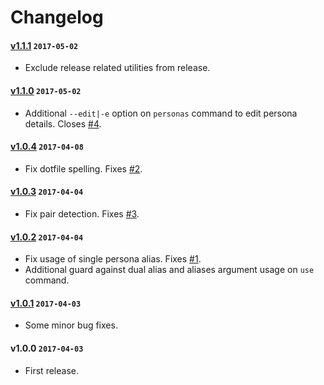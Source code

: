 # Changelog

#### [v1.1.1] `2017-05-02`
- Exclude release related utilities from release.

#### [v1.1.0] `2017-05-02`
- Additional `--edit|-e` option on `personas` command to edit persona details. Closes [#4](https://github.com/raphaelstolt/git-user-bend/issues/4).

#### [v1.0.4] `2017-04-08`
- Fix dotfile spelling. Fixes [#2](https://github.com/raphaelstolt/git-user-bend/issues/2).

#### [v1.0.3] `2017-04-04`
- Fix pair detection. Fixes [#3](https://github.com/raphaelstolt/git-user-bend/issues/3).

#### [v1.0.2] `2017-04-04`
- Fix usage of single persona alias. Fixes [#1](https://github.com/raphaelstolt/git-user-bend/issues/1).
- Additional guard against dual alias and aliases argument usage on `use` command.

#### [v1.0.1] `2017-04-03`
- Some minor bug fixes.

#### v1.0.0 `2017-04-03`
- First release.

[v1.1.1]: https://github.com/raphaelstolt/git-user-bend/compare/v1.1.0...v1.1.1
[v1.1.0]: https://github.com/raphaelstolt/git-user-bend/compare/v1.0.4...v1.1.0
[v1.0.4]: https://github.com/raphaelstolt/git-user-bend/compare/v1.0.3...v1.0.4
[v1.0.3]: https://github.com/raphaelstolt/git-user-bend/compare/v1.0.2...v1.0.3
[v1.0.2]: https://github.com/raphaelstolt/git-user-bend/compare/v1.0.1...v1.0.2
[v1.0.1]: https://github.com/raphaelstolt/git-user-bend/compare/v1.0.0...v1.0.1
